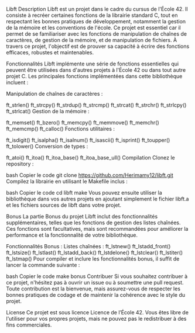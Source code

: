 Libft
Description
Libft est un projet dans le cadre du cursus de l'École 42. Il consiste à recréer certaines fonctions de la librairie standard C, tout en respectant les bonnes pratiques de développement, notamment la gestion de la mémoire et les conventions de l'école. Ce projet est essentiel car il permet de se familiariser avec les fonctions de manipulation de chaînes de caractères, de gestion de la mémoire, et de manipulation de fichiers. À travers ce projet, l'objectif est de prouver sa capacité à écrire des fonctions efficaces, robustes et maintenables.

Fonctionnalités
Libft implémente une série de fonctions essentielles qui peuvent être utilisées dans d'autres projets à l'École 42 ou dans tout autre projet C. Les principales fonctions implémentées dans cette bibliothèque incluent :

Manipulation de chaînes de caractères :

ft_strlen()
ft_strcpy()
ft_strdup()
ft_strcmp()
ft_strcat()
ft_strchr()
ft_strlcpy()
ft_strlcat()
Gestion de la mémoire :

ft_memset()
ft_bzero()
ft_memcpy()
ft_memmove()
ft_memchr()
ft_memcmp()
ft_calloc()
Fonctions utilitaires :

ft_isdigit()
ft_isalpha()
ft_isalnum()
ft_isascii()
ft_isprint()
ft_toupper()
ft_tolower()
Conversion de types :

ft_atoi()
ft_itoa()
ft_itoa_base()
ft_itoa_base_ull()
Compilation
Clonez le repository :

bash
Copier le code
git clone https://github.com/Herimamy12/libft.git
Compilez la librairie en utilisant le Makefile inclus :

bash
Copier le code
cd libft
make
Vous pouvez ensuite utiliser la bibliothèque dans vos autres projets en ajoutant simplement le fichier libft.a et les fichiers sources de libft dans votre projet.

Bonus
La partie Bonus du projet Libft inclut des fonctionnalités supplémentaires, telles que les fonctions de gestion des listes chaînées. Ces fonctions sont facultatives, mais sont recommandées pour améliorer la performance et la fonctionnalité de votre bibliothèque.

Fonctionnalités Bonus :
Listes chaînées :
ft_lstnew()
ft_lstadd_front()
ft_lstsize()
ft_lstlast()
ft_lstadd_back()
ft_lstdelone()
ft_lstclear()
ft_lstiter()
ft_lstmap()
Pour compiler et inclure les fonctionnalités bonus, il suffit de lancer la commande suivante :

bash
Copier le code
make bonus
Contribuer
Si vous souhaitez contribuer à ce projet, n'hésitez pas à ouvrir un issue ou à soumettre une pull request. Toute contribution est la bienvenue, mais assurez-vous de respecter les bonnes pratiques de codage et de maintenir la cohérence avec le style du projet.

License
Ce projet est sous licence Licence de l’École 42. Vous êtes libre de l'utiliser pour vos propres projets, mais ne pouvez pas le redistribuer à des fins commerciales.
